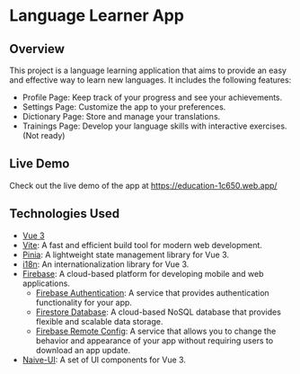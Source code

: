 # Language Learner App

## Overview

This project is a language learning application that aims to provide an easy and effective way to learn new languages. It includes the following features:

- Profile Page: Keep track of your progress and see your achievements.
- Settings Page: Customize the app to your preferences.
- Dictionary Page: Store and manage your translations.
- Trainings Page: Develop your language skills with interactive exercises. (Not ready)

## Live Demo

Check out the live demo of the app at https://education-1c650.web.app/

## Technologies Used

- [Vue 3](https://vuejs.org/)
- [Vite](https://vitejs.dev/): A fast and efficient build tool for modern web development.
- [Pinia](https://pinia.vuejs.org/): A lightweight state management library for Vue 3.
- [i18n](https://vue-i18n.intlify.dev/): An internationalization library for Vue 3.
- [Firebase](https://firebase.google.com/): A cloud-based platform for developing mobile and web applications.
  - [Firebase Authentication](https://firebase.google.com/docs/auth): A service that provides authentication functionality for your app.
  - [Firestore Database](https://firebase.google.com/docs/firestore): A cloud-based NoSQL database that provides flexible and scalable data storage.
  - [Firebase Remote Config](https://firebase.google.com/docs/remote-config): A service that allows you to change the behavior and appearance of your app without requiring users to download an app update.
- [Naive-UI](https://www.naiveui.com/en-US/os-theme): A set of UI components for Vue 3.
